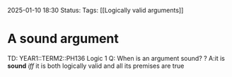 2025-01-10 18:30
Status: 
Tags: [[Logically valid arguments]]
# A sound argument

TD: YEAR1::TERM2::PH136 Logic 1
Q: When is an argument sound?
?
A:it is __sound__ _iff_ it is both logically valid and all its premises are true
<!--ID: 1736534479135-->
